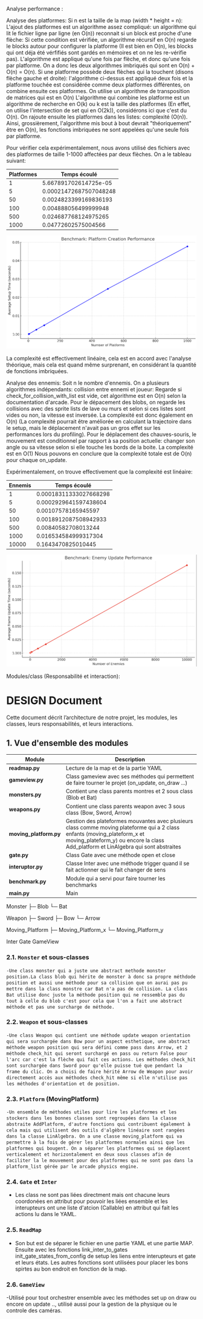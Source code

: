 Analyse performance :

Analyse des platformes:
Si n est la taille de la map (width * height = n):
L'ajout des platformes est un algorithme assez compliqué: un algorithme qui lit le fichier ligne par ligne (en O(n)) reconnait si un block est proche d'une flèche:
Si cette condition est vérifiée, un algorithme récursif en O(n) regarde le blocks autour pour configurer la platforme (Il est bien en O(n), les blocks
qui ont déja été vérfifiés sont gardés en mémoires et on ne les re-vérifie pas).
L'algorithme est appliqué qu'une fois par flèche, et donc qu'une fois par platforme. On a donc les deux algorithmes imbriqués qui sont en O(n) + O(n) = O(n).
Si une platforme possède deux flèches qui la touchent (disons flèche gauche et droite):
l'algorithme ci-dessus est appliqué deux fois et la platforme touchée est considérée comme deux platformes différentes, on combine ensuite ces platformes.
On utilise un algorithme de transposition de matrices qui est en O(n)
L'algorithme qui combine les platforme est un algorithme de recherche en O(k) ou k est la taille des platformes (En effet, on utilise l'intersection de set qui en O(2k)), considérons ici que c'est du O(n).
On rajoute ensuite les platformes dans les listes: complexité (O(n)).
Ainsi, grossièrement, l'algorithme mis bout à bout devrait "théoriquement" être en O(n), les fonctions imbriquées ne sont appelées qu'une seule fois par platforme.

Pour vérifier cela expérimentalement, nous avons utilisé des fichiers avec des platformes de taille 1-1000 affectées par deux flèches.
On a le tableau suivant:

| Platformes| Temps écoulé
|-----------|-----------------------
|     1     | 5.667891702614725e-05 
|     5     | 0.00021472687507048248
|     50    | 0.0024823399169836193 
|     100   | 0.004888056499999948  
|     500   | 0.024687768124975265  
|     1000  | 0.04772602575004566   

![Benchmark Platforms](benchmark_platforms.png)


La complexité est effectivement linéaire, cela est en accord avec l'analyse théorique, mais cela est quand même surprenant, en considérant la quantité de fonctions imbriquées.

Analyse des ennemis:
Soit n le nombre d'ennemis.
On a plusieurs algorithmes indépendants:
collision entre ennemi et joueur: Regarde si check_for_collision_with_list est vide, cet algorithme est en O(n) selon la documentation d'arcade.
Pour le dépacement des blobs, on regarde les collisions avec des sprite lists de lave ou murs et selon si ces listes sont vides ou non, la vitesse est inversée.
La complexité est donc également en O(n) (La complexité pourrait être améliorée en calculant la trajectoire dans le setup, mais le déplacement n'avait pas un gros effet sur
les performances lors du profiling).
Pour le déplacement des chauves-souris, le mouvement est conditionnel par rapport à sa position actuelle: changer son angle ou sa vitesse selon si elle touche les bords
de la boite. La complexité est en O(1)
Nous pouvons en conclure que la complexité totale est de O(n) pour chaque on_update.

Expérimentalement, on trouve effectivement que la complexité est linéaire:

| Ennemis   |   Temps écoulé
|-----------|-----------------------
|     1     | 0.00018311333027668298
|     5     | 0.0002929641597438604 
|     50    | 0.00107578165945597   
|     100   | 0.0018912087508942933 
|     500   | 0.00840582708013244   
|     1000  | 0.016534584999317304  
|     10000 | 0.1643470825010445    

![Benchmark Enemies](benchmark_enemies.png)


Modules/class (Responsabilité et interaction):

# DESIGN Document

Cette document décrit l’architecture de notre projet, les modules, les classes, leurs responsabilités, et leurs interactions.


## 1. Vue d'ensemble des modules

| Module                  | Description                                                                   
| ----------------------- | ----------------------------------------------------------------------------- 
| **readmap.py**          | Lecture de la map et de la partie YAML                                        
| **gameview.py**         | Class gameview avec ses méthodes qui permettent de faire tourner le projet (on_update, on_draw ...)
| **monsters.py**         | Contient une class parents montres et 2 sous class (Blob et Bat)                   
| **weapons.py**          | Contient une class parents weapon avec 3 sous class (Bow, Sword, Arrow)                    
| **moving_platform.py**  | Gestion des plateformes mouvantes avec plusieurs class comme moving plateforme qui a 2 class enfants (moving_plateform_x et moving_plateform_y) ou encore la class Add_platform et LinAlgebra qui sont abstraites                   
| **gate.py**             | Class Gate avec une méthode open et close                    
| **interuptor.py**       | Classe Inter avec une méthode trigger quand il se fait actionner qui le fait changer de sens       
| **benchmark.py**        | Module qui a servi pour faire tourner les benchmarks         
| **main.py**             | Main                          


Monster 
├─ Blob
└─ Bat

Weapon 
├─ Sword
├─ Bow
└─ Arrow

Moving_Platform 
├─ Moving_Platform_x
└─ Moving_Platform_y

Inter 
Gate 
GameView


### 2.1. `Monster` et sous-classes
    -Une class monster qui a juste une abstract methode monster position.La class blob qui hérite de monster à donc sa propre méthdode position et aussi une méthode pour sa collision que on aurai pas pu mettre dans la class monstre car Bat n'a pas de collision. La class Bat utilise donc juste la méthode position qui ne ressemble pas du tout à celle du blob c'est pour cela que l'on a fait une abstract méthode et pas une surcharge de méthode.

### 2.2. `Weapon` et sous-classes
    -Une class Weapon qui contient une méthode update weapon orientation qui sera surchargée dans Bow pour un aspect esthetique, une abstract méthode weapon position qui sera défini comme pass dans Arrow, et 2 méthode check_hit qui seront surchargé en pass ou return False pour l'arc car c'est la flèche qui fait ces actions. Les méthodes check_hit sont surchargée dans Sword pour qu'elle puisse tué que pendant la frame du clic. On a choisi de faire hérité Arrow de Weapon pour avoir directement accès aux méthodes check_hit même si elle n'utilise pas les méthodes d'orientation et de position.  

### 2.3. `Platform` (MovingPlatform)
    -Un ensemble de méthodes utiles pour lire les platformes et les stockers dans les bonnes classes sont regroupées dans la classe abstraite AddPlatform, d'autre fonctions qui contribuent également à cela mais qui utilisent des outils d'algèbre linéaire sont rangées dans la classe LinAlgebra. On a une classe moving_platform qui va permettre à la fois de gérer les platformes normales ainsi que les platformes qui bougent. On a séparer les platformes qui se déplacent verticalement et horizontalement en deux sous classes afin de faciliter la le mouvement pour des platformes qui ne sont pas dans la platform_list gérée par le arcade physics engine.


### 2.4. `Gate` et `Inter`
 - Les class ne sont pas liées directment mais ont chacune leurs coordonées en attribut pour pouvoir les liées ensemble et les interupteurs ont une liste d'atcion (Callable) en attribut qui fait les actions lu dans le YAML.

### 2.5. `ReadMap`
- Son but est de séparer le fichier en une partie YAML et une partie MAP. Ensuite avec les fonctions link_inter_to_gates init_gate_states_from_config de setup les liens entre interupteurs et gate et leurs états. Les autres fonctions sont utilisées pour placer les bons spirtes au bon endroit en fonction de la map.

### 2.6. `GameView`
 -Utilisé pour tout orchestrer ensemble avec les méthodes set up on draw ou encore on update .., utilisé aussi pour la gestion de la physique ou le controle des caméras.





[def]: image.png